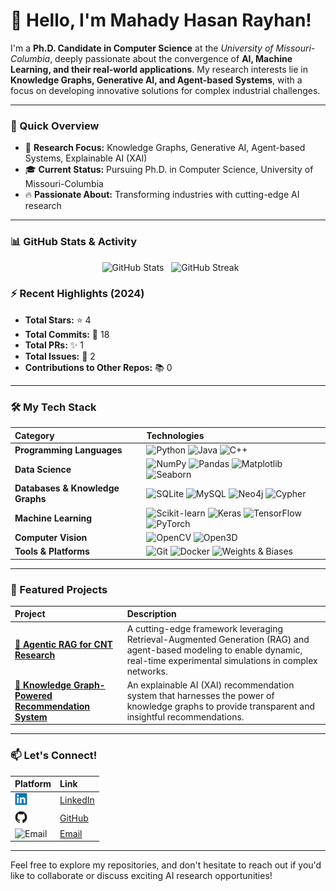 # 👋 Hello, I'm Mahady Hasan Rayhan!

I'm a **Ph.D. Candidate in Computer Science** at the *University of Missouri-Columbia*, deeply passionate about the convergence of **AI, Machine Learning, and their real-world applications**. My research interests lie in **Knowledge Graphs, Generative AI, and Agent-based Systems**, with a focus on developing innovative solutions for complex industrial challenges.

---

### 🚀 Quick Overview

*   🎯 **Research Focus:**  Knowledge Graphs, Generative AI, Agent-based Systems, Explainable AI (XAI)
*   🎓 **Current Status:** Pursuing Ph.D. in Computer Science, University of Missouri-Columbia
*   🔥 **Passionate About:** Transforming industries with cutting-edge AI research

---

### 📊 GitHub Stats & Activity

<p align="center">
  <img src="https://github-readme-stats.vercel.app/api?username=mahadyRayhan&show_icons=true&theme=radical&count_private=true&bg_color=181818&title_color=27AE60&text_color=FFFFFF&icon_color=27AE60&border_color=44475A" alt="GitHub Stats" />
  <img src="https://github-readme-streak-stats.herokuapp.com/?user=mahadyRayhan&theme=radical&background=181818&currStreakNum=FFFFFF&sideNums=FFFFFF&currStreakLabel=27AE60&sideLabels=FFFFFF&dates=FFFFFF&fire=27AE60&ring=27AE60&border=44475A" alt="GitHub Streak" />
</p>

### ⚡ Recent Highlights (2024)

*   **Total Stars:** ⭐ 4
*   **Total Commits:** 🔄 18
*   **Total PRs:** ✨ 1
*   **Total Issues:** 🐛 2
*   **Contributions to Other Repos:** 📚 0

---

### 🛠️ My Tech Stack

| Category                      | Technologies                                                                                                                                                                                                                                                                                                              |
| :---------------------------- | :------------------------------------------------------------------------------------------------------------------------------------------------------------------------------------------------------------------------------------------------------------------------------------------------------------------------ |
| **Programming Languages**     | <img alt="Python" src="https://img.shields.io/badge/-Python-3776AB?style=flat-square&logo=python&logoColor=white"> <img alt="Java" src="https://img.shields.io/badge/-Java-007396?style=flat-square&logo=java&logoColor=white"> <img alt="C++" src="https://img.shields.io/badge/-C++-00599C?style=flat-square&logo=c%2B%2B&logoColor=white"> |
| **Data Science**              | <img alt="NumPy" src="https://img.shields.io/badge/-NumPy-013243?style=flat-square&logo=numpy&logoColor=white"> <img alt="Pandas" src="https://img.shields.io/badge/-Pandas-150458?style=flat-square&logo=pandas&logoColor=white"> <img alt="Matplotlib" src="https://img.shields.io/badge/-Matplotlib-3776AB?style=flat-square"> <img alt="Seaborn" src="https://img.shields.io/badge/-Seaborn-3776AB?style=flat-square">                                    |
| **Databases & Knowledge Graphs**      | <img alt="SQLite" src="https://img.shields.io/badge/-SQLite-003B57?style=flat-square&logo=sqlite&logoColor=white"> <img alt="MySQL" src="https://img.shields.io/badge/-MySQL-4479A1?style=flat-square&logo=mysql&logoColor=white"> <img alt="Neo4j" src="https://img.shields.io/badge/-Neo4j-018CA4?style=flat-square&logo=neo4j&logoColor=white"> <img alt="Cypher" src="https://img.shields.io/badge/-Cypher-3776AB?style=flat-square">   |
| **Machine Learning**           | <img alt="Scikit-learn" src="https://img.shields.io/badge/-Scikit--learn-F7931E?style=flat-square&logo=scikit-learn&logoColor=white"> <img alt="Keras" src="https://img.shields.io/badge/-Keras-D00000?style=flat-square&logo=keras&logoColor=white"> <img alt="TensorFlow" src="https://img.shields.io/badge/-TensorFlow-FF6F00?style=flat-square&logo=tensorflow&logoColor=white"> <img alt="PyTorch" src="https://img.shields.io/badge/-PyTorch-EE4C2C?style=flat-square&logo=pytorch&logoColor=white"> |
| **Computer Vision**            | <img alt="OpenCV" src="https://img.shields.io/badge/-OpenCV-5C3EE8?style=flat-square&logo=opencv&logoColor=white"> <img alt="Open3D" src="https://img.shields.io/badge/-Open3D-3776AB?style=flat-square">                                                                                                                         |
| **Tools & Platforms**         | <img alt="Git" src="https://img.shields.io/badge/-Git-F05032?style=flat-square&logo=git&logoColor=white"> <img alt="Docker" src="https://img.shields.io/badge/-Docker-2496ED?style=flat-square&logo=docker&logoColor=white"> <img alt="Weights & Biases" src="https://img.shields.io/badge/-Weights%20&%20Biases-FFBE00?style=flat-square&logo=WeightsAndBiases&logoColor=black">                                                                                                           |

---

### 🌟 Featured Projects

| Project                                                     | Description                                                                  |
| :---------------------------------------------------------- | :--------------------------------------------------------------------------- |
| [🔗 **Agentic RAG for CNT Research**](link-to-your-project) | A cutting-edge framework leveraging Retrieval-Augmented Generation (RAG) and agent-based modeling to enable dynamic, real-time experimental simulations in complex networks. |
| [🔗 **Knowledge Graph-Powered Recommendation System**](link-to-your-project) | An explainable AI (XAI) recommendation system that harnesses the power of knowledge graphs to provide transparent and insightful recommendations.               |

---

### 📫 Let's Connect!

| Platform                                                      | Link                                                                        |
| :------------------------------------------------------------ | :-------------------------------------------------------------------------- |
| <img alt="LinkedIn" width="20px" src="https://raw.githubusercontent.com/devicons/devicon/master/icons/linkedin/linkedin-original.svg" />  | [LinkedIn](https://www.linkedin.com/in/mahadyhasanrayhan/)                    |
| <img alt="GitHub" width="20px" src="https://raw.githubusercontent.com/devicons/devicon/master/icons/github/github-original.svg" />        | [GitHub](https://github.com/mahadyRayhan)                                   |
| <img alt="Email" width="20px" src="https://img.shields.io/badge/Email-D14836?style=flat-square&logo=gmail&logoColor=white" />            | [Email](mailto:mhr6wb@missouri.edu)                                        |

---

Feel free to explore my repositories, and don't hesitate to reach out if you'd like to collaborate or discuss exciting AI research opportunities!
